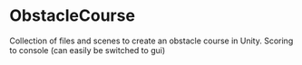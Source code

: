 # ObstacleCourse
Collection of files and scenes to create an obstacle course in Unity. Scoring to console (can easily be switched to gui)
